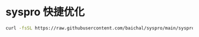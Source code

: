 # syspro 快捷优化

```bash
curl -fsSL https://raw.githubusercontent.com/baichal/syspro/main/syspro.sh -o syspro.sh && chmod +x syspro.sh && sudo ./syspro.sh
```
